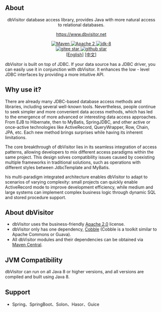 About
------------------------------------

<p align="center">
	dbVisitor database access library, provides Java with more natural access to relational databases.
</p>

<p align="center">
	<a href="https://www.dbvisitor.net">https://www.dbvisitor.net</a>
</p>

<p align="center">
    <a target="_blank" href="https://central.sonatype.com/artifact/net.hasor/dbvisitor">
        <img src="https://img.shields.io/maven-central/v/net.hasor/dbvisitor.svg?label=Maven%20Central" alt="Maven" />
    </a>
    <a target="_blank" href="LICENSE">
		<img src="https://img.shields.io/:License-Apache2-blue.svg" alt="Apache 2" />
	</a>
    <a target="_blank" href="https://www.oracle.com/java/technologies/javase/javase-jdk8-downloads.html">
		<img src="https://img.shields.io/badge/JDK-8-green.svg" alt="jdk-8" />
	</a>
    <br />
    <a target="_blank" href='https://gitee.com/zycgit/dbvisitor/stargazers'>
		<img src='https://gitee.com/zycgit/dbvisitor/badge/star.svg' alt='gitee star'/>
	</a>
    <a target="_blank" href='https://github.com/zycgit/dbvisitor/stargazers'>
		<img src="https://img.shields.io/github/stars/zycgit/dbvisitor.svg?style=flat&logo=github" alt="github star"/>
	</a>
    <br />
    [<a target="_blank" href='./README.en.md'>English</a>]
    [<a target="_blank" href='./README.cn.md'>中文</a>]
</p>

dbVisitor is built on top of JDBC. If your data source has a JDBC driver, you can easily use it in conjunction with dbVisitor. It enhances the low - level JDBC interfaces by providing a more intuitive API.

## Why use it?

There are already many JDBC-based database access methods and libraries, including several well-known tools. Nevertheless, people continue to seek simpler and more convenient data access methods, which has led to the emergence of more advanced or interesting data access approaches. From EJB to Hibernate, then to MyBatis, SpringJDBC, and other active or once-active technologies like ActiveRecord, QueryWrapper, Row, Chain, JPA, etc. Each new method brings surprises while having its inherent limitations.

The core breakthrough of dbVisitor lies in its seamless integration of access patterns, allowing developers to mix different access paradigms within the same project. This design solves compatibility issues caused by coexisting multiple frameworks in traditional solutions, such as operations with different styles between JdbcTemplate and MyBatis.

his multi-paradigm integrated architecture enables dbVisitor to adapt to scenarios of varying complexity: small projects can quickly enable ActiveRecord mode to improve development efficiency, while medium and large systems can implement complex business logic through dynamic SQL and stored procedure support.

## About dbVisitor

- dbVisitor uses the business-friendly [Apache 2.0](https://www.apache.org/licenses/LICENSE-2.0.html) license.
- dbVisitor only has one dependency, [Cobble](https://gitee.com/zycgit/cobble) (Cobble is a toolkit similar to Apache Commons or Guava).
- All dbVisitor modules and their dependencies can be obtained via [Maven Central](https://central.sonatype.com/search?q=dbvisitor).

## JVM Compatibility

dbVisitor can run on all Java 8 or higher versions, and all versions are compiled and built using Java 8.

## Support

- Spring、SpringBoot、Solon、Hasor、Guice
